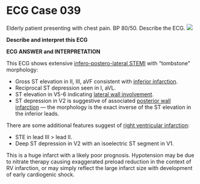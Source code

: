 # ECG Case 039


Elderly patient presenting with chest pain. BP 80/50. Describe the ECG.
![](https://litfl.com/wp-content/uploads/2018/08/TOP-100-ECG-QUIZ-LITFL-039-2.jpg)



**Describe and interpret this ECG** 

**ECG ANSWER and INTERPRETATION** 


This ECG shows extensive [infero-postero-lateral STEMI](https://litfl.com/inferior-stemi-ecg-library/) with “tombstone” morphology:

- Gross ST elevation in II, III, aVF consistent with [inferior infarction](https://litfl.com/inferior-stemi-ecg-library/).
- Reciprocal ST depression seen in I, aVL.
- ST elevation in V5-6 indicating [lateral wall involvement](https://litfl.com/lateral-stemi-ecg-library/).
- ST depression in V2 is suggestive of associated [posterior wall infarction](https://litfl.com/posterior-myocardial-infarction-ecg-library/) — the morphology is the exact inverse of the ST elevation in the inferior leads.


There are some additional features suggest of [right ventricular infarction](https://litfl.com/right-ventricular-infarction-ecg-library/):

- STE in lead III > lead II.
- Deep ST depression in V2 with an isoelectric ST segment in V1.


This is a huge infarct with a likely poor prognosis. Hypotension may be due to nitrate therapy causing exaggerated preload reduction in the context of RV infarction, or may simply reflect the large infarct size with development of early cardiogenic shock.

